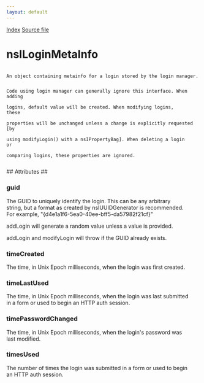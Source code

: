 ```yaml
---
layout: default
---
```

<div id='links'><a href="../index.html">Index</a>
<a href="http://dxr.mozilla.org/mozilla-central/source/toolkit/components/passwordmgr/nsILoginMetaInfo.idl">Source file</a>
</div>

# nsILoginMetaInfo #
<code>  
An object containing metainfo for a login stored by the login manager.  
  
Code using login manager can generally ignore this interface. When adding  
logins, default value will be created. When modifying logins, these  
properties will be unchanged unless a change is explicitly requested [by  
using modifyLogin() with a nsIPropertyBag]. When deleting a login or  
comparing logins, these properties are ignored.  
  
</code>
## Attributes ##

### guid ###
  
The GUID to uniquely identify the login. This can be any arbitrary  
string, but a format as created by nsIUUIDGenerator is recommended.  
For example, "{d4e1a1f6-5ea0-40ee-bff5-da57982f21cf}"  
  
addLogin will generate a random value unless a value is provided.  
  
addLogin and modifyLogin will throw if the GUID already exists.  
  

### timeCreated ###
  
The time, in Unix Epoch milliseconds, when the login was first created.  
  

### timeLastUsed ###
  
The time, in Unix Epoch milliseconds, when the login was last submitted  
in a form or used to begin an HTTP auth session.  
  

### timePasswordChanged ###
  
The time, in Unix Epoch milliseconds, when the login's password was  
last modified.  
  

### timesUsed ###
  
The number of times the login was submitted in a form or used to begin  
an HTTP auth session.  
  

